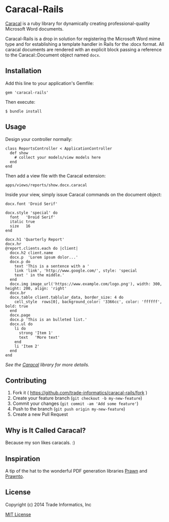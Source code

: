 # Caracal-Rails

[Caracal](https://github.com/trade-informatics/caracal) is a ruby library for dynamically creating professional-quality Microsoft Word documents. 

Caracal-Rails is a drop in solution for registering the Microsoft Word mime type and for establishing a template handler in Rails for the :docx format.  All caracal documents are rendered with an explicit block passing a reference to the Caracal::Document object named `docx`.


## Installation

Add this line to your application's Gemfile:

    gem 'caracal-rails'

Then execute:

    $ bundle install


## Usage

Design your controller normally:

    class ReportsController < ApplicationController
      def show
        # collect your models/view models here
      end
    end
    
Then add a view file with the Caracal extension:

    apps/views/reports/show.docx.caracal
    
Inside your view, simply issue Caracal commands on the document object:
    
    docx.font 'Droid Serif'
    
    docx.style 'special' do
      font   'Droid Serif'
      italic true
      size   16
    end
    
    docx.h1 'Quarterly Report'
    docx.hr
    @report.clients.each do |client|
      docx.h2 client.name
      docx.p  'Lorem ipsum dolor...'
      docx.p do
        text 'This is a sentence with a '
        link 'link', 'http://www.google.com/', style: 'special
        text ' in the middle.'
      end
      docx.img image_url('https://www.example.com/logo.png'), width: 300, height: 200, align: 'right'
      docx.br
      docx.table client.tablular_data, border_size: 4 do
        cell_style  rows[0], background_color: '3366cc', color: 'ffffff', bold: true
      end
      docx.page
      docx.p 'This is an bulleted list.'
      docx.ul do
        li do
          strong 'Item 1'
          text   'More text'
        end
        li 'Item 2'
      end
    end


*See the [Caracal](https://github.com/trade-informatics/caracal) library for more details.*  


## Contributing

1. Fork it ( https://github.com/trade-informatics/caracal-rails/fork )
2. Create your feature branch (`git checkout -b my-new-feature`)
3. Commit your changes (`git commit -am 'Add some feature'`)
4. Push to the branch (`git push origin my-new-feature`)
5. Create a new Pull Request


## Why is It Called Caracal?

Because my son likes caracals. :)


## Inspiration

A tip of the hat to the wonderful PDF generation libraries [Prawn](https://github.com/prawnpdf/prawn) and [Prawnto](https://github.com/GetJobber/prawnto).


## License

Copyright (c) 2014 Trade Informatics, Inc

[MIT License](https://github.com/trade-informatics/caracal-rails/blob/master/LICENSE.txt)